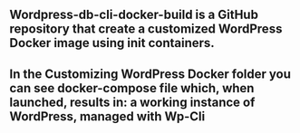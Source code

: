 ## Wordpress-db-cli-docker-build is a GitHub repository that create a customized WordPress Docker image using init containers.

## In the Customizing WordPress Docker folder you can see docker-compose file which, when launched, results in: a working instance of WordPress, managed with Wp-Cli